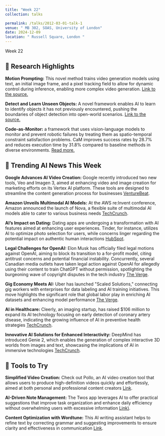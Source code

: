 ```yaml
---
title: "Week 22"
collection: talks

permalink: /talks/2012-03-01-talk-1
venue: " MB 302, SOAS, University of London"
date: 2024-12-09
location: " Russell Square, London "
---
```


Week 22





## 🔬 Research Highlights

__Motion Prompting:__ This novel method trains video generation models using text, an initial image frame, and a pixel tracking field to allow for dynamic control during inference, enabling more complex video generation. [Link to the source.](https://motion-prompting.github.io/?utm_source=tldrai&_bhlid=4ebf5a07b02dfc0a8409ef491ea7068e59ccb5c8)

__Detect and Learn Unseen Objects:__ A novel framework enables AI to learn to identify objects it has not previously encountered, pushing the boundaries of object detection into open-world scenarios. [Link to the source.](https://arxiv.org/abs/2411.18207v1?utm_source=tldrai&_bhlid=4ff28bf12bb0cd59b7acb584d2de7b4890c59cec)

__Code-as-Monitor:__ a framework that uses vision-language models to monitor and prevent robotic failures by treating them as spatio-temporal constraint satisfaction problems. CaM improves success rates by 28.7% and reduces execution time by 31.8% compared to baseline methods in diverse environments. [Read more.](moz-extension://5ddc1f72-2628-4521-93b5-fe0f4acd2fe8/enhanced-reader.html?openApp&pdf=https%3A%2F%2Farxiv.org%2Fpdf%2F2412.04455)


## 🧠 Trending AI News This Week

__Google Advances AI Video Creation:__ Google recently introduced two new tools, Veo and Imagen 3, aimed at enhancing video and image creation for marketing efforts on its Vertex AI platform. These tools are designed to streamline the content generation process for businesses [VentureBeat](https://venturebeat.com/ai/google-cloud-launches-veo-ai-video-generator-model-on-vertex/?utm_source=newsletter.jee-bee.com&utm_medium=newsletter&utm_campaign=ai-jeebee-12-unlocking-ai-trends-from-lawsuits-to-dating-apps&_bhlid=4fbb307d796dcb0e1bdcd191a6eeb47e4ec85438).

__Amazon Unveils Multimodal AI Models:__ At the AWS re:Invent conference, Amazon announced the launch of Nova, a flexible suite of multimodal AI models able to cater to various business needs [TechCrunch](https://techcrunch.com/2024/12/03/amazon-announces-nova-a-new-family-of-multimodal-ai-models/?utm_source=newsletter.jee-bee.com&utm_medium=newsletter&utm_campaign=ai-jeebee-12-unlocking-ai-trends-from-lawsuits-to-dating-apps&_bhlid=3254ff04daabf6efac51232ea3b0e1c533dcbf8d).

__AI’s Impact on Dating:__ Dating apps are undergoing a transformation with AI features aimed at enhancing user experiences. Tinder, for instance, utilizes AI to optimize photo selection for users, while concerns linger regarding the potential impact on authentic human interactions [HubSpot](https://blog.hubspot.com/marketing/ai-dating-apps?utm_source=newsletter.jee-bee.com&utm_medium=newsletter&utm_campaign=ai-jeebee-12-unlocking-ai-trends-from-lawsuits-to-dating-apps&_bhlid=6e2ce922e75299a7809d563db89114b09667890f).

__Legal Challenges for OpenAI:__ Elon Musk has officially filed legal motions against OpenAI, aiming to block its transition to a for-profit model, citing antitrust concerns and potential financial instability. Concurrently, several Canadian media outlets have taken legal action against OpenAI for allegedly using their content to train ChatGPT without permission, spotlighting the burgeoning wave of copyright disputes in the tech industry [The Verge](https://www.theverge.com/2024/11/30/24309697/elon-musk-openai-lawsuit-for-profit-transition-preliminary-injunction?utm_source=newsletter.jee-bee.com&utm_medium=newsletter&utm_campaign=ai-jeebee-12-unlocking-ai-trends-from-lawsuits-to-dating-apps&_bhlid=fd72ee3accf320429be386b0659466da392e0e98).

__Gig Economy Meets AI:__ Uber has launched "Scaled Solutions," connecting gig workers with enterprises for data labeling and AI training initiatives. This move highlights the significant role that global labor play in enriching AI datasets and enhancing model performance [The Verge](https://www.theverge.com/2024/11/27/24307360/uber-scaled-solutions-ai-labeling-workforce?utm_source=newsletter.jee-bee.com&utm_medium=newsletter&utm_campaign=ai-jeebee-12-unlocking-ai-trends-from-lawsuits-to-dating-apps&_bhlid=1c8eb213eb7f265df30842f9d19a05b93c778fe1).

__AI in Healthcare:__ Cleerly, an imaging startup, has raised $106 million to expand its AI technology focusing on early detection of coronary artery disease, indicating the growing influence of AI in preventive health strategies [TechCrunch](https://techcrunch.com/2024/12/04/cleerly-raises-106m-from-insight-partners-for-ai-heart-health-early-detection/?utm_source=newsletter.jee-bee.com&utm_medium=newsletter&utm_campaign=ai-jeebee-12-unlocking-ai-trends-from-lawsuits-to-dating-apps&_bhlid=6852b031d92cf1f1f47e2137a0339979afb180e6).

__Innovative AI Solutions for Enhanced Interactivity:__ DeepMind has introduced Genie 2, which enables the generation of complex interactive 3D worlds from images and text, showcasing the implications of AI in immersive technologies [TechCrunch](https://deepmind.google/discover/blog/genie-2-a-large-scale-foundation-world-model/?utm_source=newsletter.jee-bee.com&utm_medium=newsletter&utm_campaign=ai-jeebee-12-unlocking-ai-trends-from-lawsuits-to-dating-apps&_bhlid=0f831a7fff1d41e2c45664692646c6bebd2d3e3f).



## 👀 Tools to Try

__Simplified Video Creation:__ Check out Pollo, an AI video creation tool that allows users to produce high-definition videos quickly and effortlessly, aimed at both personal and professional content creators [Link](https://motion-prompting.github.io/?utm_source=tldrai&_bhlid=4ebf5a07b02dfc0a8409ef491ea7068e59ccb5c8).

__AI-Driven Note Management:__ The Twos app leverages AI to offer practical suggestions that improve task organization and enhance daily efficiency without overwhelming users with excessive information [Link)](https://arxiv.org/abs/2411.18207v1?utm_source=tldrai&_bhlid=4ff28bf12bb0cd59b7acb584d2de7b4890c59cec).

__Content Optimization with Wordtune:__ This AI writing assistant helps to refine text by correcting grammar and suggesting improvements to ensure clarity and effectiveness in communication [Link](moz-extension://5ddc1f72-2628-4521-93b5-fe0f4acd2fe8/enhanced-reader.html?openApp&pdf=https%3A%2F%2Farxiv.org%2Fpdf%2F2412.04455).



